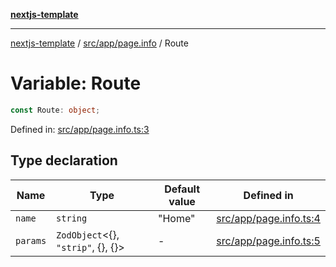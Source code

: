 [**nextjs-template**](README.md)

---

[nextjs-template](README.md) / [src/app/page.info](src.app.page.info.md) / Route

# Variable: Route

```ts
const Route: object;
```

Defined in: [src/app/page.info.ts:3](https://github.com/Its-Satyajit/nextjs-template/blob/c8d81b09293d759cbf04e9bc7e542cc7d90740e6/src/app/page.info.ts#L3)

## Type declaration

| Name                         | Type                                       | Default value | Defined in                                                                                                                                      |
| ---------------------------- | ------------------------------------------ | ------------- | ----------------------------------------------------------------------------------------------------------------------------------------------- |
| <a id="name"></a> `name`     | `string`                                   | "Home"        | [src/app/page.info.ts:4](https://github.com/Its-Satyajit/nextjs-template/blob/c8d81b09293d759cbf04e9bc7e542cc7d90740e6/src/app/page.info.ts#L4) |
| <a id="params"></a> `params` | `ZodObject`\<\{\}, `"strip"`, \{\}, \{\}\> | -             | [src/app/page.info.ts:5](https://github.com/Its-Satyajit/nextjs-template/blob/c8d81b09293d759cbf04e9bc7e542cc7d90740e6/src/app/page.info.ts#L5) |
